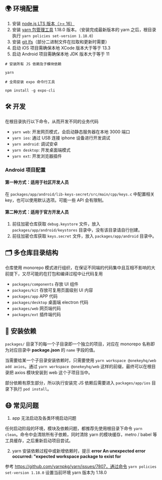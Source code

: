 
## 🌍 环境配置

1. 安装 [node.js LTS 版本（>= 16）](https://nodejs.org/en/)
2. 安装 [yarn 包管理工具](https://yarnpkg.com/) 1.18.0 版本。（安装完成最新版本的 yarn 之后，根目录执行 `yarn policies set-version 1.18.0`）
3. 安装 [git lfs](https://git-lfs.github.com/)（部分二进制文件在拉取和更新时需要）
4. 启动 iOS 项目需确保本地 XCode 版本大于等于 13.3
5. 启动 Android 项目需确保本地 JDK 版本大于等于 11

```
# 安装所有 JS 依赖及子模块依赖

yarn

# 全局安装 expo 命令行工具

npm install -g expo-cli
```

## 🛠 开发

在根目录执行以下命令，从而开发不同的业务代码

- `yarn web`: 开发网页模式，会启动静态服务器在本地 3000 端口
- `yarn ios`: 通过 USB 连接 iphone 设备进行开发调试
- `yarn android`: 调试安卓
- `yarn desktop`: 开发桌面端模式
- `yarn ext`: 开发浏览器插件

### Android 项目配置

#### 第一种方式：适用于社区开发人员

在 `packages/app/android/lib-keys-secret/src/main/cpp/keys.c` 中配置相关 key，也可以使用默认选项。可能一些 API 会有限制。

#### 第二种方式：适用于官方开发人员

1. 前往加密仓库获取 `debug.keystore` 文件，放入 `packages/app/android/keystores` 目录中，没有该目录请自行创建。
2. 前往加密仓库获取 `keys.secret` 文件，放入 `packages/app/android` 目录中。

## 🗂 多仓库目录结构

仓库使用 monorepo 模式进行组织，在保证不同端的代码集中且互相不影响的大前提下，又尽可能的在打包和编译过程中让代码复用

- `packages/components` 存放 UI 组件
- `packages/kit` 存放可复用页面级别 UI 内容
- `packages/app` APP 代码
- `packages/desktop` 桌面端 electron 代码
- `packages/web` 网页端代码
- `packages/ext` 插件端代码

## 🧲 安装依赖

`packages/` 目录下的每一个子目录即一个独立的项目，对应在 monorepo 名称即为对应目录中 **package.json** 的 `name` 字段的值。

当需要给某一个子目录安装依赖时，只需要使用 `yarn workspace @onekeyhq/web add axios`。通过 `yarn workspace @onekeyhq/web` 这样的前缀，最终可以在根目录把 axios 模块安装到 web 这个子项目当中。

部分依赖有原生部分，所以执行安装完 JS 依赖后需要进入 `packages/app/ios` 目录下执行 `pod install`。

## 😷 常见问题

1. app 无法启动及各类环境启动问题

任何启动阶段的环境，模块及依赖问题，都推荐先使用根目录下命令 `yarn clean`。命令中会清除所有子依赖，同时清除 yarn 的模块缓存，metro / babel 等工具缓存，之后重新启动项目尝试。

2. yarn 安装依赖过程中或新增依赖时，提示 **error An unexpected error occurred: "expected workspace package to exist for**

参考 https://github.com/yarnpkg/yarn/issues/7807，通过命令 `yarn policies set-version 1.18.0` 设置当前环境 yarn 版本为 1.18.0